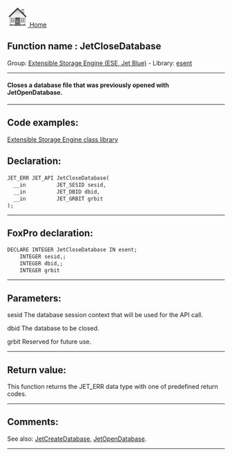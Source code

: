[<img src="../../images/home.png"> Home ](https://github.com/VFPX/Win32API)  

## Function name : JetCloseDatabase
Group: [Extensible Storage Engine (ESE, Jet Blue)](../../functions_group.md#Extensible_Storage_Engine_(ESE,_Jet_Blue))  -  Library: [esent](../../Libraries.md#esent)  
***  


#### Closes a database file that was previously opened with JetOpenDatabase.

***  


## Code examples:
[Extensible Storage Engine class library](../../samples/sample_532.md)  

## Declaration:
```foxpro  
JET_ERR JET_API JetCloseDatabase(
  __in          JET_SESID sesid,
  __in          JET_DBID dbid,
  __in          JET_GRBIT grbit
);  
```  
***  


## FoxPro declaration:
```foxpro  
DECLARE INTEGER JetCloseDatabase IN esent;
	INTEGER sesid,;
	INTEGER dbid,;
	INTEGER grbit  
```  
***  


## Parameters:
sesid 
The database session context that will be used for the API call.

dbid 
The database to be closed. 

grbit 
Reserved for future use.  
***  


## Return value:
This function returns the JET_ERR data type with one of predefined return codes.  
***  


## Comments:
See also: [JetCreateDatabase](../esent/JetCreateDatabase.md), [JetOpenDatabase](..//JetOpenDatabase.md).  
  
***  

